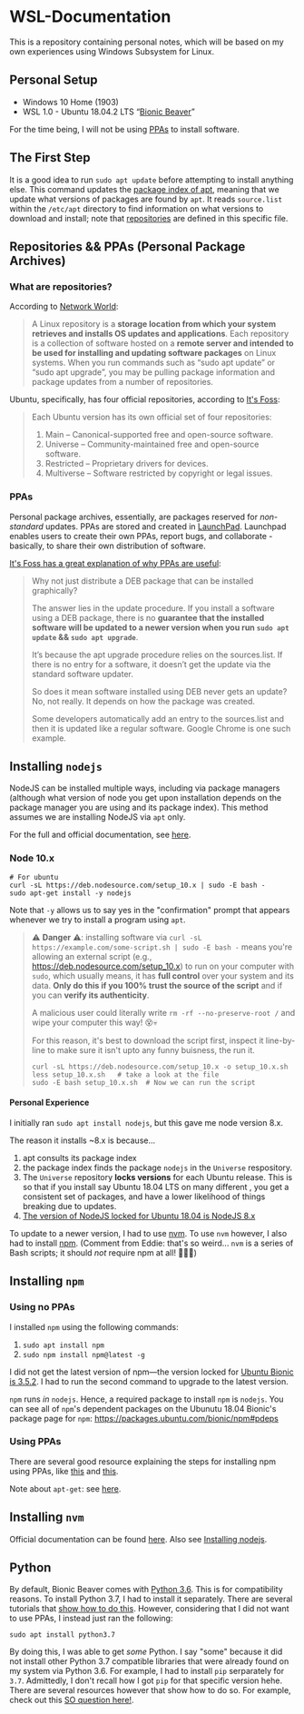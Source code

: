 # WSL-Documentation

This is a repository containing personal notes, which will be based on my own experiences using Windows Subsystem for Linux.

## Personal Setup
- Windows 10 Home (1903)
- WSL 1.0 - Ubuntu 18.04.2 LTS “[Bionic Beaver](http://releases.ubuntu.com/18.04/)”

For the time being, I will not be using [PPAs](#PPAs) to install software.

## The First Step
It is a good idea to run `sudo apt update` before attempting to install anything else. This command updates the [package index of apt](https://help.ubuntu.com/lts/serverguide/apt.html), meaning that we update what versions of packages are found by `apt`. It reads `source.list` within the `/etc/apt` directory to find information on what versions to download and install; note that [repositories](#what-are-repositories) are defined in this specific file.

## Repositories && PPAs (Personal Package Archives)
### What are repositories?
According to [Network World](networkworld.com/article/3305810/how-to-list-repositories-on-linux.html):
> A Linux repository is a **storage location from which your system retrieves and installs OS updates and applications**. Each repository is a collection of software hosted on a **remote server and intended to be used for installing and updating software packages** on Linux systems. When you run commands such as “sudo apt update” or “sudo apt upgrade”, you may be pulling package information and package updates from a number of repositories.

Ubuntu, specifically, has four official repositories, according to [It's Foss](https://itsfoss.com/ppa-guide/):
> Each Ubuntu version has its own official set of four repositories:
> 1. Main – Canonical-supported free and open-source software.
> 2. Universe – Community-maintained free and open-source software.
> 3. Restricted – Proprietary drivers for devices.
> 4. Multiverse – Software restricted by copyright or legal issues.

### PPAs
Personal package archives, essentially, are packages reserved for _non-standard_ updates. PPAs are stored and created in [LaunchPad](https://wiki.ubuntu.com/Launchpad). Launchpad enables users to create their own PPAs, report bugs, and collaborate - basically, to share their own distribution of software. 

[It's Foss has a great explanation of why PPAs are useful](https://itsfoss.com/ppa-guide/):
>  Why not just distribute a DEB package that can be installed graphically?
>
> The answer lies in the update procedure. If you install a software using a DEB package, there is no **guarantee that the installed software will be updated to a newer version when you run `sudo apt update` && `sudo apt upgrade`**.
>
> It’s because the apt upgrade procedure relies on the sources.list. If there is no entry for a software, it doesn’t get the update via the standard software updater.
>
> So does it mean software installed using DEB never gets an update? No, not really. It depends on how the package was created.
>
> Some developers automatically add an entry to the sources.list and then it is updated like a regular software. Google Chrome is one such example.

## Installing `nodejs`

NodeJS can be installed multiple ways, including via package managers (although what version of node you get upon installation depends on the package manager you are using and its package index). This method assumes we are installing NodeJS via `apt` only.

For the full and official documentation, see [here](https://github.com/nodesource/distributions/blob/master/README.md). 

### Node 10.x
```
# For ubuntu
curl -sL https://deb.nodesource.com/setup_10.x | sudo -E bash -
sudo apt-get install -y nodejs
```
Note that `-y` allows us to say yes in the "confirmation" prompt that appears whenever we try to install a program using `apt`.

> ⚠️ **Danger** ⚠️: installing software via `curl -sL https://example.com/some-script.sh | sudo -E bash -` means you're
> allowing an external script (e.g., <https://deb.nodesource.com/setup_10.x>) to run on your computer with `sudo`, which
> usually means, it has **full control** over your system and its data. **Only do this if you 100% trust the source of the script** and if you can **verify its authenticity**.
>
> A malicious user could literally write `rm -rf --no-preserve-root /` and wipe your computer this way! 😵💀
>
> For this reason, it's best to download the script first, inspect it line-by-line to make sure it isn't upto any funny buisness, the run it.
>
>     curl -sL https://deb.nodesource.com/setup_10.x -o setup_10.x.sh
>     less setup_10.x.sh   # take a look at the file
>     sudo -E bash setup_10.x.sh  # Now we can run the script

#### Personal Experience
I initially ran `sudo apt install nodejs`, but this gave me node version 8.x.

The reason it installs ~8.x is because...

 1. apt consults its package index
 2. the package index finds the package `nodejs` in the `Universe` respository.
 3. The `Universe` repository **locks versions** for each Ubuntu release. This is so that if you install say Ubuntu 18.04 LTS on many different , you get a consistent set of packages, and have a lower likelihood of things breaking due to updates.
 4. [The version of NodeJS locked for Ubuntu 18.04 is NodeJS 8.x](https://packages.ubuntu.com/bionic/nodejs)

To update to a newer version, I had to use [nvm](#installing-nvm). To use `nvm` however, I also had to install [npm](#installing-npm). (Comment from Eddie: that's so weird... `nvm` is a series of Bash scripts; it should _not_ require npm at all! 🤔🤔🤔)

## Installing `npm`
### Using no PPAs
I installed `npm` using the following commands:
1. `sudo apt install npm`
2. `sudo npm install npm@latest -g`

I did not get the latest version of npm—the version locked for [Ubuntu Bionic is 3.5.2](https://packages.ubuntu.com/bionic/npm). I had to run the second command to upgrade to the latest version.

`npm` runs _in_ `nodejs`. Hence, a required package to install `npm` is `nodejs`. You can see all of `npm`'s dependent packages on the Ubunutu 18.04 Bionic's package page for `npm`: <https://packages.ubuntu.com/bionic/npm#pdeps>

### Using PPAs
There are several good resource explaining the steps for installing npm using PPAs, like [this](https://www.digitalocean.com/community/tutorials/how-to-install-node-js-on-ubuntu-18-04) and [this](https://tecadmin.net/install-latest-nodejs-npm-on-ubuntu/).

Note about `apt-get`: see [here](https://itsfoss.com/apt-vs-apt-get-difference/).

## Installing `nvm`
Official documentation can be found [here](https://gist.github.com/d2s/372b5943bce17b964a79#installing-nodejs-with-nvm-to-linux--macos--wsl). Also see [Installing nodejs](installing-nodejs).

## Python
By default, Bionic Beaver comes with [Python 3.6](https://packages.ubuntu.com/bionic/python/). This is for compatibility reasons. To install Python 3.7, I had to install it separately. There are several tutorials that [show how to do this](https://linuxize.com/post/how-to-install-python-3-7-on-ubuntu-18-04/). However, considering that I did not want to use PPAs, I instead just ran the following:

```
sudo apt install python3.7
```

By doing this, I was able to get _some_ Python. I say "some" because it did not install other Python 3.7 compatible libraries that were already found on my system via Python 3.6. For example, I had to install `pip` serparately for `3.7`. Admittedly, I don't recall how I got `pip` for that specific version hehe. There are several resources however that show how to do so. For example, check out this [SO question here!](https://stackoverflow.com/questions/54633657/how-to-install-pip-for-python-3-7-on-ubuntu-18).
